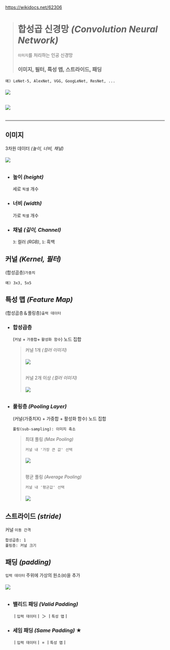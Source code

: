 https://wikidocs.net/62306
># 합성곱 신경망 *(Convolution Neural Network)*
>`이미지`를 처리하는 인공 신경망
>
>### 이미지, 필터, 특성 맵, 스트라이드, 패딩
```angular2html
예) LeNet-5, AlexNet, VGG, GoogLeNet, ResNet, ...
```

###### <img src = 'img/합성곱 신경망1.jpg'>
###### <img src = 'img/합성곱 신경망2.jpg'>

---

## 이미지
3차원 데이터 *(높이, 너비, 채널)*
###### <img src='img/이미지.jpg'>
+ ### 높이 *(height)*
  세로 `픽셀` 개수

+ ### 너비 *(width)*
  가로 `픽셀` 개수

+ ### 채널 *(깊이, Channel)*
  `3`: 컬러 *(RGB)*, `1`: 흑백

## 커널 *(Kernel, 필터)*
(합성곱층)`가중치`
```
예) 3x3, 5x5
```

## 특성 맵 *(Feature Map)*
(합성곱층＆풀링층)`출력 데이터`

+ ### 합성곱층
  (`커널` + `가중합`+ `활성화 함수`) 노드 집합
  >커널 1개 *(컬러 이미지)*
  >###### <img src = 'img/합성곱 - 커널 1개(컬러).png'>
  > 
  >커널 2개 이상 *(컬러 이미지)*
  >###### <img src = 'img/합성곱 - 커널 2개 이상(컬러).jpg'>

+ ### 풀링층 *(Pooling Layer)*
  (커널(가중치X) + 가중합 + 활성화 함수) 노드 집합
  ```
  풀링(sub-sampling): 이미지 축소
  ```
  >최대 풀링 *(Max Pooling)*
  >``` 
  >커널 내 '가장 큰 값' 선택
  >```
  >###### <img src = 'img/풀링 - 최대.png'>
  > 
  >평균 풀링 *(Average Pooling)*
  >```
  >커널 내 '평균값' 선택
  >``` 
  >###### <img src = 'img/풀링 - 평균.png'>
  
## 스트라이드 *(stride)*
커널 `이동 간격`
```
합성곱층: 1
풀링층: 커널 크기
```

## 패딩 *(padding)*
`입력 데이터` 주위에 가상의 원소(`0`)을 추가
###### <img src = 'img/패딩.png'>

+ ### 밸리드 패딩 *(Valid Padding)*
  ㅣ`입력 데이터`ㅣ ＞ ㅣ`특성 맵`ㅣ

+ ### 세임 패딩 *(Same Padding)* ★
  ㅣ`입력 데이터`ㅣ = ㅣ`특성 맵`ㅣ

